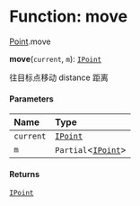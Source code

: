 # Function: move

[Point](/auto-docs/fixed-layout-editor/modules/Point.md).move

**move**(`current`, `m`): [`IPoint`](/auto-docs/fixed-layout-editor/interfaces/IPoint.md)

往目标点移动 distance 距离

#### Parameters

| Name | Type |
| :------ | :------ |
| `current` | [`IPoint`](/auto-docs/fixed-layout-editor/interfaces/IPoint.md) |
| `m` | `Partial`<[`IPoint`](/auto-docs/fixed-layout-editor/interfaces/IPoint.md)> |

#### Returns

[`IPoint`](/auto-docs/fixed-layout-editor/interfaces/IPoint.md)

